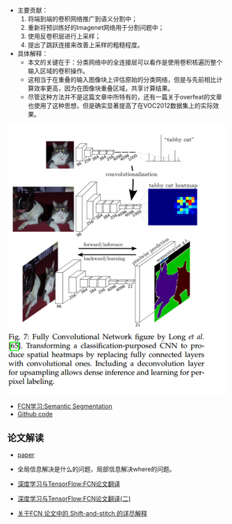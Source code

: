 * 主要贡献：
    1. 将端到端的卷积网络推广到语义分割中；
    2. 重新将预训练好的Imagenet网络用于分割问题中；
    3. 使用反卷积层进行上采样；
    4. 提出了跳跃连接来改善上采样的粗糙程度。
* 具体解释：
    * 本文的关键在于：分类网络中的全连接层可以看作是使用卷积核遍历整个输入区域的卷积操作。
    * 这相当于在重叠的输入图像块上评估原始的分类网络，但是与先前相比计算效率更高，因为在图像块重叠区域，共享计算结果。
    * 尽管这种方法并不是这篇文章中所特有的，还有一篇关于overfeat的文章也使用了这种思想，但是确实显著提高了在VOC2012数据集上的实际效果。
    
![](readme/FCN.png)
    
* [FCN学习:Semantic Segmentation](https://zhuanlan.zhihu.com/p/22976342)
* [Github code](https://github.com/jiye-ML/Semantic_Segmentation_FCN.git)

## 论文解读

* [paper](paper/2015-CVPR-Fully%20Convolutional%20Networks%20for%20Semantic%20Segmentation.pdf)

* 全局信息解决是什么的问题，局部信息解决where的问题。
* [深度学习与TensorFlow:FCN论文翻译](https://zhuanlan.zhihu.com/p/38057272)
* [深度学习与TensorFlow:FCN论文翻译(二)](https://zhuanlan.zhihu.com/p/38214117)
* [关于FCN 论文中的 Shift-and-stitch 的详尽解释](https://www.jianshu.com/p/e534e2be5d7d)
